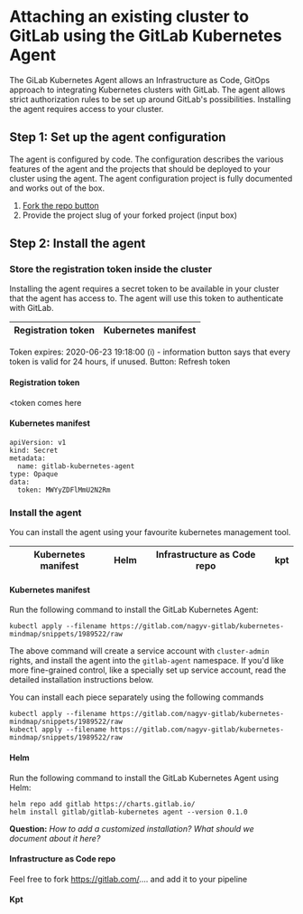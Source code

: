 # Attaching an existing cluster to GitLab using the GitLab Kubernetes Agent

The GiLab Kubernetes Agent allows an Infrastructure as Code, GitOps approach to integrating Kubernetes clusters with GitLab. The agent allows strict authorization rules to be set up around GitLab's possibilities. Installing the agent requires access to your cluster.

## Step 1: Set up the agent configuration

The agent is configured by code. The configuration describes the various features of the agent and the projects that should be deployed to your cluster using the agent. The agent configuration project is fully documented and works out of the box.

1. [Fork the repo button](https://gitlab.com/gitlab-org/cluster-integration/gitlab-agent/-/forks/new)
2. Provide the project slug of your forked project (input box)

## Step 2: Install the agent

### Store the registration token inside the cluster

Installing the agent requires a secret token to be available in your cluster that the agent has access to. The agent will use this token to authenticate with GitLab.

| Registration token | Kubernetes manifest |
| -- | -- |

Token expires: 2020-06-23 19:18:00 (i) - information button says that every token is valid for 24 hours, if unused.
Button: Refresh token

#### Registration token

&lt;token comes here

#### Kubernetes manifest

```
apiVersion: v1
kind: Secret
metadata:
  name: gitlab-kubernetes-agent
type: Opaque
data:
  token: MWYyZDFlMmU2N2Rm
```

### Install the agent

You can install the agent using your favourite kubernetes management tool.

| Kubernetes manifest | Helm | Infrastructure as Code repo | kpt |
| -- | -- | -- | -- |

#### Kubernetes manifest

Run the following command to install the GitLab Kubernetes Agent:

`kubectl apply --filename https://gitlab.com/nagyv-gitlab/kubernetes-mindmap/snippets/1989522/raw`

The above command will create a service account with `cluster-admin` rights, and install the agent into the `gitlab-agent` namespace. If you'd like more fine-grained control, like a specially set up service account, read the detailed installation instructions below.

You can install each piece separately using the following commands

```
kubectl apply --filename https://gitlab.com/nagyv-gitlab/kubernetes-mindmap/snippets/1989522/raw
kubectl apply --filename https://gitlab.com/nagyv-gitlab/kubernetes-mindmap/snippets/1989522/raw
```

#### Helm

Run the following command to install the GitLab Kubernetes Agent using Helm:

```
helm repo add gitlab https://charts.gitlab.io/
helm install gitlab/gitlab-kubernetes agent --version 0.1.0
```

**Question:** _How to add a customized installation? What should we document about it here?_

#### Infrastructure as Code repo

Feel free to fork https://gitlab.com/.... and add it to your pipeline

#### Kpt

